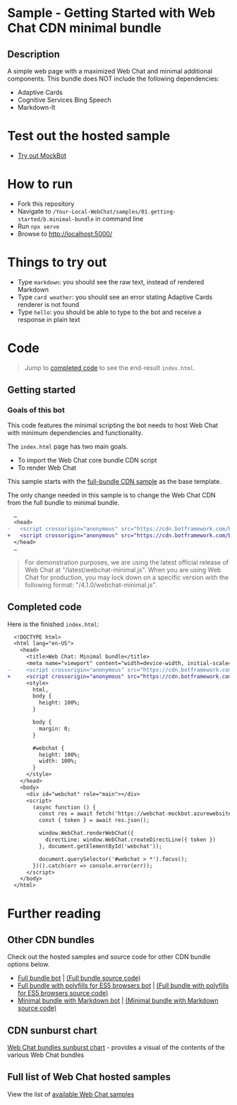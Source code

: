 # Sample - Getting Started with Web Chat CDN minimal bundle

## Description

A simple web page with a maximized Web Chat and minimal additional components. This bundle does NOT include the following dependencies:

-  Adaptive Cards
-  Cognitive Services Bing Speech
-  Markdown-It

# Test out the hosted sample

-  [Try out MockBot](https://microsoft.github.io/BotFramework-WebChat/01.getting-started/b.minimal-bundle)

# How to run

-  Fork this repository
-  Navigate to `/Your-Local-WebChat/samples/01.getting-started/b.minimal-bundle` in command line
-  Run `npx serve`
-  Browse to [http://localhost:5000/](http://localhost:5000/)

# Things to try out

-  Type `markdown`: you should see the raw text, instead of rendered Markdown
-  Type `card weather`: you should see an error stating Adaptive Cards renderer is not found
-  Type `hello`: you should be able to type to the bot and receive a response in plain text

# Code

> Jump to [completed code](#completed-code) to see the end-result `index.html`.

## Getting started

### Goals of this bot

This code features the minimal scripting the bot needs to host Web Chat with minimum dependencies and functionality.

The `index.html` page has two main goals.

-  To import the Web Chat core bundle CDN script
-  To render Web Chat

This sample starts with the [full-bundle CDN sample](./../01.getting-started/a.full-bundle/README.md) as the base template.

The only change needed in this sample is to change the Web Chat CDN from the full bundle to minimal bundle.

```diff
  …
  <head>
-   <script crossorigin="anonymous" src="https://cdn.botframework.com/botframework-webchat/latest/webchat.js"></script>
+   <script crossorigin="anonymous" src="https://cdn.botframework.com/botframework-webchat/latest/webchat-minimal.js"></script>
  </head>
  …
```

> For demonstration purposes, we are using the latest official release of Web Chat at "/latest/webchat-minimal.js". When you are using Web Chat for production, you may lock down on a specific version with the following format: "/4.1.0/webchat-minimal.js".

## Completed code

Here is the finished `index.html`:

```diff
  <!DOCTYPE html>
  <html lang="en-US">
    <head>
      <title>Web Chat: Minimal bundle</title>
      <meta name="viewport" content="width=device-width, initial-scale=1.0" />
-     <script crossorigin="anonymous" src="https://cdn.botframework.com/botframework-webchat/latest/webchat.js"></script>
+     <script crossorigin="anonymous" src="https://cdn.botframework.com/botframework-webchat/latest/webchat-minimal.js"></script>
      <style>
        html,
        body {
          height: 100%;
        }

        body {
          margin: 0;
        }

        #webchat {
          height: 100%;
          width: 100%;
        }
      </style>
    </head>
    <body>
      <div id="webchat" role="main"></div>
      <script>
        (async function () {
          const res = await fetch('https://webchat-mockbot.azurewebsites.net/directline/token', { method: 'POST' });
          const { token } = await res.json();

          window.WebChat.renderWebChat({
            directLine: window.WebChat.createDirectLine({ token })
          }, document.getElementById('webchat'));

          document.querySelector('#webchat > *').focus();
        })().catch(err => console.error(err));
      </script>
    </body>
  </html>
```

# Further reading

## Other CDN bundles

Check out the hosted samples and source code for other CDN bundle options below.

-  [Full bundle bot](https://microsoft.github.io/BotFramework-WebChat/01.getting-started/a.full-bundle) | [(Full bundle source code)](https://github.com/microsoft/BotFramework-WebChat/tree/master/samples/01.getting-started/a.full-bundle)
-  [Full bundle with polyfills for ES5 browsers bot](https://microsoft.github.io/BotFramework-WebChat/01.getting-started/c.es5-bundle) | [(Full bundle with polyfills for ES5 browsers source code)](https://github.com/microsoft/BotFramework-WebChat/tree/master/samples/01.getting-started/c.es5-bundle)
-  [Minimal bundle with Markdown bot](https://microsoft.github.io/BotFramework-WebChat/01.getting-started/h.minimal-markdown) | [(Minimal bundle with Markdown source code)](https://github.com/microsoft/BotFramework-WebChat/tree/master/samples/01.getting-started/h.minimal-markdown)

## CDN sunburst chart

[Web Chat bundles sunburst chart](http://cdn.botframework.com/botframework-webchat/master/stats.html) - provides a visual of the contents of the various Web Chat bundles

## Full list of Web Chat hosted samples

View the list of [available Web Chat samples](https://github.com/microsoft/BotFramework-WebChat/tree/master/samples)
